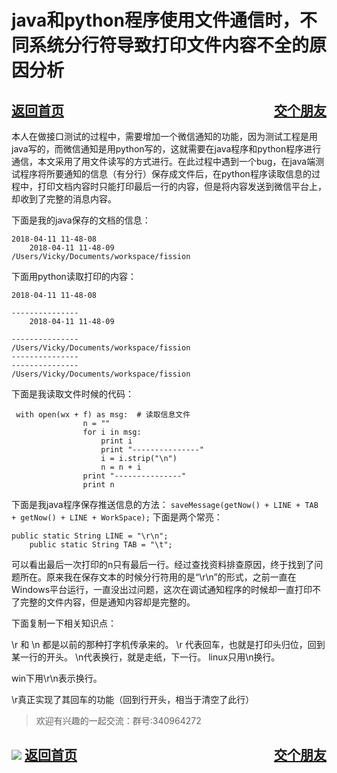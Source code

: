 # java和python程序使用文件通信时，不同系统分行符导致打印文件内容不全的原因分析
<a href="/blog/home.html">返回首页</a><a href="/blog/交个朋友.html"  style="float:right;">交个朋友</a>
---
本人在做接口测试的过程中，需要增加一个微信通知的功能，因为测试工程是用java写的，而微信通知是用python写的，这就需要在java程序和python程序进行通信，本文采用了用文件读写的方式进行。在此过程中遇到一个bug，在java端测试程序将所要通知的信息（有分行）保存成文件后，在python程序读取信息的过程中，打印文档内容时只能打印最后一行的内容，但是将内容发送到微信平台上，却收到了完整的消息内容。

下面是我的java保存的文档的信息：


```
2018-04-11 11-48-08
	2018-04-11 11-48-09
/Users/Vicky/Documents/workspace/fission
```
下面用python读取打印的内容：


```
2018-04-11 11-48-08
 
---------------
	2018-04-11 11-48-09
 
---------------
/Users/Vicky/Documents/workspace/fission
---------------
---------------
/Users/Vicky/Documents/workspace/fission
```
下面是我读取文件时候的代码：


```
 with open(wx + f) as msg:  # 读取信息文件
                n = ""
                for i in msg:
                    print i
                    print "---------------"
                    i = i.strip("\n")
                    n = n + i
                print "---------------"
                print n
```
下面是我java程序保存推送信息的方法：
`saveMessage(getNow() + LINE + TAB + getNow() + LINE + WorkSpace);`
下面是两个常亮：

```
public static String LINE = "\r\n";
	public static String TAB = "\t";
```

可以看出最后一次打印的n只有最后一行。经过查找资料排查原因，终于找到了问题所在。原来我在保存文本的时候分行符用的是“\r\n”的形式，之前一直在Windows平台运行，一直没出过问题，这次在调试通知程序的时候却一直打印不了完整的文件内容，但是通知内容却是完整的。

下面复制一下相关知识点：

\r 和 \n 都是以前的那种打字机传承来的。
\r 代表回车，也就是打印头归位，回到某一行的开头。
\n代表换行，就是走纸，下一行。
linux只用\n换行。

win下用\r\n表示换行。

\r真正实现了其回车的功能（回到行开头，相当于清空了此行）

> 欢迎有兴趣的一起交流：群号:340964272

![](/blog/pic/201712120951590031.png)
<a href="/blog/home.html">返回首页</a><a href="/blog/交个朋友.html"  style="float:right;">交个朋友</a>
---
<script src="/blog/js/bubbly.js"></script>
<script src="/blog/js/article.js"></script>